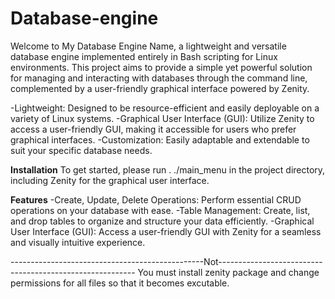 # Database-engine
Welcome to My Database Engine Name, a lightweight and versatile database engine implemented entirely in Bash scripting for Linux environments.
This project aims to provide a simple yet powerful solution for managing and interacting with databases through the command line, complemented by a user-friendly graphical interface powered by Zenity.

-Lightweight: Designed to be resource-efficient and easily deployable on a variety of Linux systems.
-Graphical User Interface (GUI): Utilize Zenity to access a user-friendly GUI, making it accessible for users who prefer graphical interfaces.
-Customization: Easily adaptable and extendable to suit your specific database needs.

**Installation**
To get started, please run . ./main_menu in the project directory, including Zenity for the graphical user interface.

**Features**
-Create, Update, Delete Operations: Perform essential CRUD operations on your database with ease.
-Table Management: Create, list, and drop tables to organize and structure your data efficiently.
-Graphical User Interface (GUI): Access a user-friendly GUI with Zenity for a seamless and visually intuitive experience.


------------------------------------------------Not---------------------------------------------------------
You must install zenity package and change permissions for all files so that it becomes excutable.
